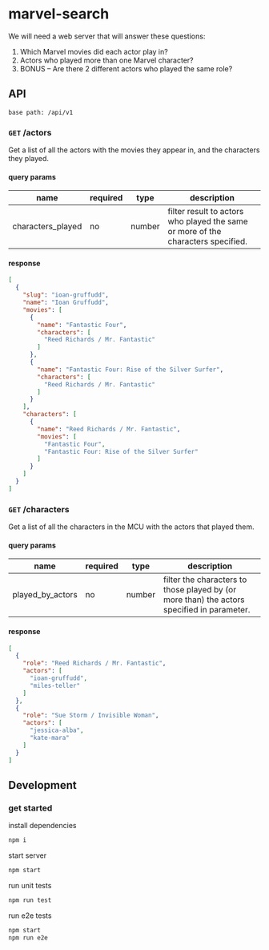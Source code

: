 # marvel-search

We will need a web server that will answer these questions:

1. Which Marvel movies did each actor play in?
2. Actors who played more than one Marvel character?
3. BONUS – Are there 2 different actors who played the same role?

## API

`base path: /api/v1`

### `GET` /actors

Get a list of all the actors with the movies they appear in, and the characters they played.

#### query params

| name | required | type |description |
| ---- | -------- | ---- | ----------- |
| characters_played | no | number | filter result to actors who played the same or more of the characters specified. |

#### response

```json
[
  {
    "slug": "ioan-gruffudd",
    "name": "Ioan Gruffudd",
    "movies": [
      {
        "name": "Fantastic Four",
        "characters": [
          "Reed Richards / Mr. Fantastic"
        ]
      },
      {
        "name": "Fantastic Four: Rise of the Silver Surfer",
        "characters": [
          "Reed Richards / Mr. Fantastic"
        ]
      }
    ],
    "characters": [
      {
        "name": "Reed Richards / Mr. Fantastic",
        "movies": [
          "Fantastic Four",
          "Fantastic Four: Rise of the Silver Surfer"
        ]
      }
    ]
  }
]
```

### `GET` /characters

Get a list of all the characters in the MCU with the actors that played them.

#### query params

| name | required | type |description |
| ---- | -------- | ---- | ----------- |
| played_by_actors | no | number | filter the characters to those played by (or more than) the actors specified in parameter. |

#### response

```json
[
  {
    "role": "Reed Richards / Mr. Fantastic",
    "actors": [
      "ioan-gruffudd",
      "miles-teller"
    ]
  },
  {
    "role": "Sue Storm / Invisible Woman",
    "actors": [
      "jessica-alba",
      "kate-mara"
    ]
  }
]
```

## Development

### get started

install dependencies

```bash
npm i
```

start server

```bash
npm start
```

run unit tests

```bash
npm run test
```

run e2e tests

```bash
npm start
npm run e2e
```